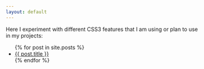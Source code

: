 ```yaml
---
layout: default
---
```


Here I experiment with different CSS3 features that I am using or plan to use in my projects:

<ul>
  {% for post in site.posts %}
    <li>
      <a href="{{ post.url }}{{ site.baseurl }}">{{ post.title }}</a>
    </li>
  {% endfor %}
</ul>